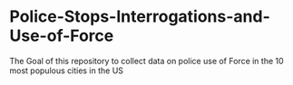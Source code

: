 # Police-Stops-Interrogations-and-Use-of-Force
The Goal of this repository to collect data on police use of Force in the 10 most populous cities in the US
